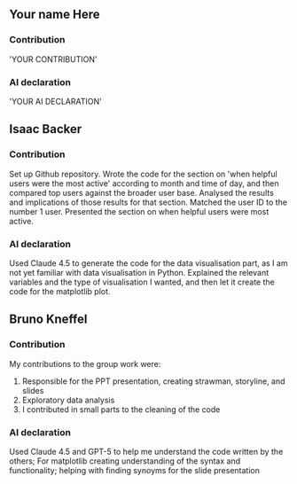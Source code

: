 
## Your name Here

### Contribution
'YOUR CONTRIBUTION'

### AI declaration
'YOUR AI DECLARATION'

## Isaac Backer

### Contribution
Set up Github repository. Wrote the code for the section on 'when helpful users were the most active' according to month and time of day, and then compared top users against the broader user base. Analysed the results and implications of those results for that section. Matched the user ID to the number 1 user. Presented the section on when helpful users were most active.

### AI declaration
Used Claude 4.5 to generate the code for the data visualisation part, as I am not yet familiar with data visualisation in Python. Explained the relevant variables and the type of visualisation I wanted, and then let it create the code for the matplotlib plot.

## Bruno Kneffel

### Contribution
My contributions to the group work were:
1. Responsible for the PPT presentation, creating strawman, storyline, and slides
2. Exploratory data analysis
3. I contributed in small parts to the cleaning of the code

### AI declaration
Used Claude 4.5 and GPT-5 to help me understand the code written by the others; For matplotlib creating understanding of the syntax and functionality; helping with finding synoyms for the slide presentation 